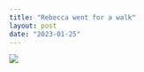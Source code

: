 ```yaml
---
title: "Rebecca went for a walk"
layout: post
date: "2023-01-25"
---
```


![](/assets/images/2023/IMG-20230113-WA0008-768x1024.jpg)
